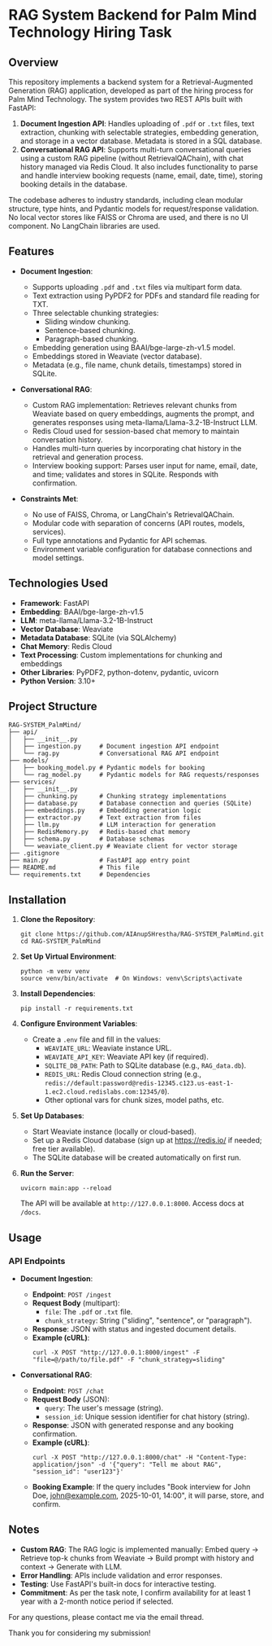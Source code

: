 # RAG System Backend for Palm Mind Technology Hiring Task

## Overview

This repository implements a backend system for a Retrieval-Augmented Generation (RAG) application, developed as part of the hiring process for Palm Mind Technology. The system provides two REST APIs built with FastAPI:

1. **Document Ingestion API**: Handles uploading of `.pdf` or `.txt` files, text extraction, chunking with selectable strategies, embedding generation, and storage in a vector database. Metadata is stored in a SQL database.
2. **Conversational RAG API**: Supports multi-turn conversational queries using a custom RAG pipeline (without RetrievalQAChain), with chat history managed via Redis Cloud. It also includes functionality to parse and handle interview booking requests (name, email, date, time), storing booking details in the database.

The codebase adheres to industry standards, including clean modular structure, type hints, and Pydantic models for request/response validation. No local vector stores like FAISS or Chroma are used, and there is no UI component. No LangChain libraries are used.

## Features

- **Document Ingestion**:
  - Supports uploading `.pdf` and `.txt` files via multipart form data.
  - Text extraction using PyPDF2 for PDFs and standard file reading for TXT.
  - Three selectable chunking strategies: 
    - Sliding window chunking.
    - Sentence-based chunking.
    - Paragraph-based chunking.
  - Embedding generation using BAAI/bge-large-zh-v1.5 model.
  - Embeddings stored in Weaviate (vector database).
  - Metadata (e.g., file name, chunk details, timestamps) stored in SQLite.

- **Conversational RAG**:
  - Custom RAG implementation: Retrieves relevant chunks from Weaviate based on query embeddings, augments the prompt, and generates responses using meta-llama/Llama-3.2-1B-Instruct LLM.
  - Redis Cloud used for session-based chat memory to maintain conversation history.
  - Handles multi-turn queries by incorporating chat history in the retrieval and generation process.
  - Interview booking support: Parses user input for name, email, date, and time; validates and stores in SQLite. Responds with confirmation.

- **Constraints Met**:
  - No use of FAISS, Chroma, or LangChain's RetrievalQAChain.
  - Modular code with separation of concerns (API routes, models, services).
  - Full type annotations and Pydantic for API schemas.
  - Environment variable configuration for database connections and model settings.

## Technologies Used

- **Framework**: FastAPI
- **Embedding**: BAAI/bge-large-zh-v1.5
- **LLM**: meta-llama/Llama-3.2-1B-Instruct
- **Vector Database**: Weaviate
- **Metadata Database**: SQLite (via SQLAlchemy)
- **Chat Memory**: Redis Cloud
- **Text Processing**: Custom implementations for chunking and embeddings
- **Other Libraries**: PyPDF2, python-dotenv, pydantic, uvicorn
- **Python Version**: 3.10+

## Project Structure

```
RAG-SYSTEM_PalmMind/
├── api/
│   ├── __init__.py
│   ├── ingestion.py     # Document ingestion API endpoint
│   └── rag.py           # Conversational RAG API endpoint
├── models/
│   ├── booking_model.py # Pydantic models for booking
│   └── rag_model.py     # Pydantic models for RAG requests/responses
├── services/
│   ├── __init__.py
│   ├── chunking.py      # Chunking strategy implementations
│   ├── database.py      # Database connection and queries (SQLite)
│   ├── embeddings.py    # Embedding generation logic
│   ├── extractor.py     # Text extraction from files
│   ├── llm.py           # LLM interaction for generation
│   ├── RedisMemory.py   # Redis-based chat memory
│   ├── schema.py        # Database schemas
│   └── weaviate_client.py # Weaviate client for vector storage
├── .gitignore
├── main.py              # FastAPI app entry point
├── README.md            # This file
└── requirements.txt     # Dependencies
```

## Installation

1. **Clone the Repository**:
   ```
   git clone https://github.com/AIAnupSHrestha/RAG-SYSTEM_PalmMind.git
   cd RAG-SYSTEM_PalmMind
   ```

2. **Set Up Virtual Environment**:
   ```
   python -m venv venv
   source venv/bin/activate  # On Windows: venv\Scripts\activate
   ```

3. **Install Dependencies**:
   ```
   pip install -r requirements.txt
   ```

4. **Configure Environment Variables**:
   - Create a `.env` file and fill in the values:
     - `WEAVIATE_URL`: Weaviate instance URL.
     - `WEAVIATE_API_KEY`: Weaviate API key (if required).
     - `SQLITE_DB_PATH`: Path to SQLite database (e.g., `RAG_data.db`).
     - `REDIS_URL`: Redis Cloud connection string (e.g., `redis://default:password@redis-12345.c123.us-east-1-1.ec2.cloud.redislabs.com:12345/0`).
     - Other optional vars for chunk sizes, model paths, etc.

5. **Set Up Databases**:
   - Start Weaviate instance (locally or cloud-based).
   - Set up a Redis Cloud database (sign up at https://redis.io/ if needed; free tier available).
   - The SQLite database will be created automatically on first run.

6. **Run the Server**:
   ```
   uvicorn main:app --reload
   ```
   The API will be available at `http://127.0.0.1:8000`. Access docs at `/docs`.

## Usage

### API Endpoints

- **Document Ingestion**:
  - **Endpoint**: `POST /ingest`
  - **Request Body** (multipart):
    - `file`: The `.pdf` or `.txt` file.
    - `chunk_strategy`: String ("sliding", "sentence", or "paragraph").
  - **Response**: JSON with status and ingested document details.
  - **Example (cURL)**:
    ```
    curl -X POST "http://127.0.0.1:8000/ingest" -F "file=@/path/to/file.pdf" -F "chunk_strategy=sliding"
    ```

- **Conversational RAG**:
  - **Endpoint**: `POST /chat`
  - **Request Body** (JSON):
    - `query`: The user's message (string).
    - `session_id`: Unique session identifier for chat history (string).
  - **Response**: JSON with generated response and any booking confirmation.
  - **Example (cURL)**:
    ```
    curl -X POST "http://127.0.0.1:8000/chat" -H "Content-Type: application/json" -d '{"query": "Tell me about RAG", "session_id": "user123"}'
    ```
  - **Booking Example**: If the query includes "Book interview for John Doe, john@example.com, 2025-10-01, 14:00", it will parse, store, and confirm.

## Notes

- **Custom RAG**: The RAG logic is implemented manually: Embed query → Retrieve top-k chunks from Weaviate → Build prompt with history and context → Generate with LLM.
- **Error Handling**: APIs include validation and error responses.
- **Testing**: Use FastAPI's built-in docs for interactive testing.
- **Commitment**: As per the task note, I confirm availability for at least 1 year with a 2-month notice period if selected.

For any questions, please contact me via the email thread.

Thank you for considering my submission!